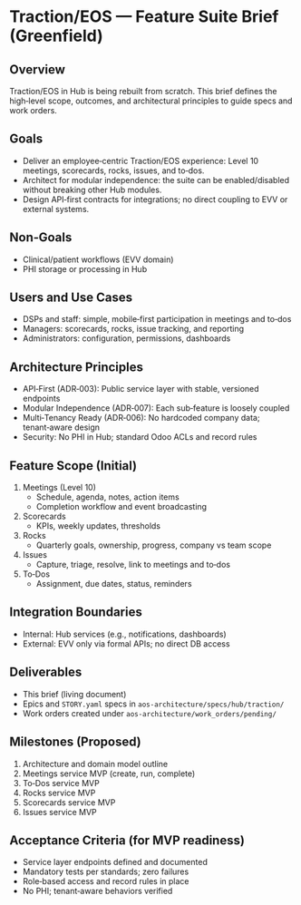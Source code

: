 # Traction/EOS — Feature Suite Brief (Greenfield)

## Overview
Traction/EOS in Hub is being rebuilt from scratch. This brief defines the high‑level scope, outcomes, and architectural principles to guide specs and work orders.

## Goals
- Deliver an employee‑centric Traction/EOS experience: Level 10 meetings, scorecards, rocks, issues, and to‑dos.
- Architect for modular independence: the suite can be enabled/disabled without breaking other Hub modules.
- Design API‑first contracts for integrations; no direct coupling to EVV or external systems.

## Non‑Goals
- Clinical/patient workflows (EVV domain)
- PHI storage or processing in Hub

## Users and Use Cases
- DSPs and staff: simple, mobile‑first participation in meetings and to‑dos
- Managers: scorecards, rocks, issue tracking, and reporting
- Administrators: configuration, permissions, dashboards

## Architecture Principles
- API‑First (ADR‑003): Public service layer with stable, versioned endpoints
- Modular Independence (ADR‑007): Each sub‑feature is loosely coupled
- Multi‑Tenancy Ready (ADR‑006): No hardcoded company data; tenant‑aware design
- Security: No PHI in Hub; standard Odoo ACLs and record rules

## Feature Scope (Initial)
1. Meetings (Level 10)
   - Schedule, agenda, notes, action items
   - Completion workflow and event broadcasting
2. Scorecards
   - KPIs, weekly updates, thresholds
3. Rocks
   - Quarterly goals, ownership, progress, company vs team scope
4. Issues
   - Capture, triage, resolve, link to meetings and to‑dos
5. To‑Dos
   - Assignment, due dates, status, reminders

## Integration Boundaries
- Internal: Hub services (e.g., notifications, dashboards)
- External: EVV only via formal APIs; no direct DB access

## Deliverables
- This brief (living document)
- Epics and `STORY.yaml` specs in `aos-architecture/specs/hub/traction/`
- Work orders created under `aos-architecture/work_orders/pending/`

## Milestones (Proposed)
1. Architecture and domain model outline
2. Meetings service MVP (create, run, complete)
3. To‑Dos service MVP
4. Rocks service MVP
5. Scorecards service MVP
6. Issues service MVP

## Acceptance Criteria (for MVP readiness)
- Service layer endpoints defined and documented
- Mandatory tests per standards; zero failures
- Role‑based access and record rules in place
- No PHI; tenant‑aware behaviors verified


